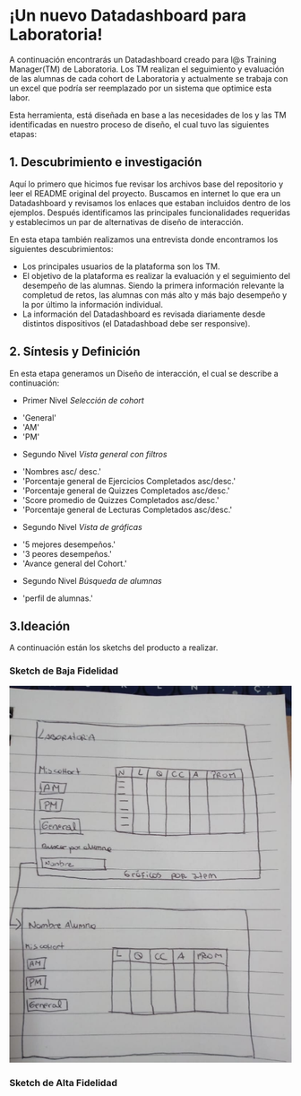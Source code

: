# ¡Un nuevo Datadashboard para Laboratoria!

A continuación encontrarás un Datadashboard creado para l@s Training Manager(TM) de Laboratoria. Los TM realizan el seguimiento y evaluación de las alumnas de cada cohort de Laboratoria y actualmente se trabaja con un excel que podría ser reemplazado por un sistema que optimice esta labor.

Esta herramienta, está diseñada en base a las necesidades de los y las TM identificadas en nuestro proceso de diseño, el cual tuvo las siguientes etapas:

## 1. Descubrimiento e investigación

Aquí lo primero que hicimos fue revisar los archivos base del repositorio y leer el README original del proyecto. Buscamos en internet lo que era un Datadashboard y revisamos los enlaces que estaban incluidos dentro de los ejemplos. Después identificamos las principales funcionalidades requeridas y establecimos un par de alternativas de diseño de interacción.

En esta etapa también realizamos una entrevista donde encontramos los siguientes descubrimientos:

* Los principales usuarios de la plataforma son los TM.
* El objetivo de la plataforma es realizar la evaluación y el seguimiento del desempeño de las alumnas. Siendo la primera información relevante la completud de retos, las alumnas con más alto y más bajo desempeño y la por último la información individual.
* La información del Datadashboard es revisada diariamente desde distintos dispositivos (el Datadashboad debe ser responsive).

## 2. Síntesis y Definición
En esta etapa generamos un Diseño de interacción, el cual se describe a continuación:

- Primer Nivel *Selección de cohort*
+ 'General'
+ 'AM'
+ 'PM'

- Segundo Nivel *Vista general con filtros*
+ 'Nombres asc/ desc.'
+ 'Porcentaje general de Ejercicios Completados asc/desc.'
+ 'Porcentaje general de Quizzes Completados asc/desc.'
+ 'Score promedio de Quizzes Completados asc/desc.'
+ 'Porcentaje general de Lecturas Completados asc/desc.'
- Segundo Nivel *Vista de gráficas*
+ '5 mejores desempeños.'
+ '3 peores desempeños.'
+ 'Avance general del Cohort.'
- Segundo Nivel *Búsqueda de alumnas*
+ 'perfil de alumnas.'

## 3.Ideación
A continuación están los sketchs del producto a realizar.

### Sketch de Baja Fidelidad
<img src="/img/scketchbajafidelidad.jpeg" alt="Sketch de Baja Fidelidad"/>

### Sketch de Alta Fidelidad

